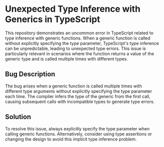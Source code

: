 # Unexpected Type Inference with Generics in TypeScript

This repository demonstrates an uncommon error in TypeScript related to type inference with generic functions.  When a generic function is called without explicitly specifying the type parameter, TypeScript's type inference can be unpredictable, leading to unexpected type errors.  This issue is particularly relevant in scenarios where the function returns a value of the generic type and is called multiple times with different types.

## Bug Description

The bug arises when a generic function is called multiple times with different type arguments without explicitly specifying the type parameter each time. The compiler infers the type of the generic from the first call, causing subsequent calls with incompatible types to generate type errors. 

## Solution

To resolve this issue, always explicitly specify the type parameter when calling generic functions. Alternatively, consider using type assertions or changing the design to avoid this implicit type inference problem.